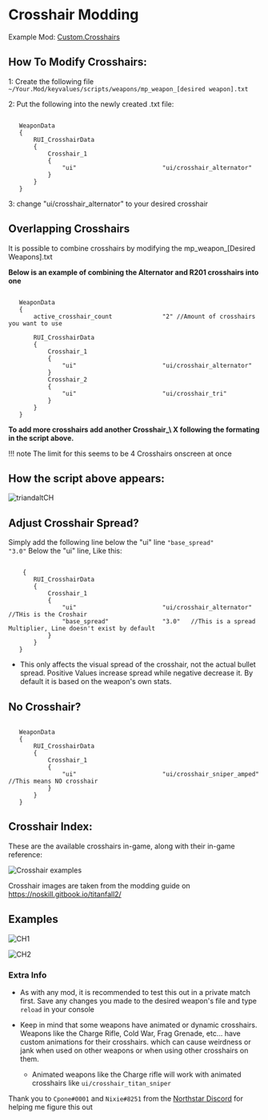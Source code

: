 # Crosshair Modding

Example Mod: 
[Custom.Crosshairs](https://github.com/MysteriousRSA/Custom.Crosshairs)

## How To Modify Crosshairs:

1: Create the following file
`~/Your.Mod/keyvalues/scripts/weapons/mp_weapon_[desired weapon].txt`

2: Put the following into the newly created .txt file:

```

   WeaponData
   {   
       RUI_CrosshairData
       {
           Crosshair_1 
           {
               "ui"                        "ui/crosshair_alternator" 
           }
       }
   }
```

3: change "ui/crosshair_alternator" to your desired crosshair

## Overlapping Crosshairs

It is possible to combine crosshairs by modifying the mp_weapon_[Desired
Weapons].txt

**Below is an example of combining the Alternator and R201 crosshairs
into one**

```

   WeaponData
   {
       active_crosshair_count              "2" //Amount of crosshairs you want to use

       RUI_CrosshairData
       {
           Crosshair_1                                                                     
           {
               "ui"                        "ui/crosshair_alternator"   
           }                                                                               
           Crosshair_2                                                                     
           {
               "ui"                        "ui/crosshair_tri"          
           }                                                                              
       }
   }
```

**To add more crosshairs add another Crosshair\_\ X following the
formating in the script above.**

!!! note
    The limit for this seems to be 4 Crosshairs onscreen at once

## How the script above appears:

![triandaltCH](https://user-images.githubusercontent.com/45333346/149623038-64937ab7-bb0f-450c-ba92-97c625e715bf.png)

## Adjust Crosshair Spread?

Simply add the following line below the  "ui" line
`"base_spread"               "3.0"`
Below the "ui" line, Like this:

```

    {   
       RUI_CrosshairData
       {
           Crosshair_1 
           {
               "ui"                        "ui/crosshair_alternator" //THis is the Croshair
               "base_spread"               "3.0"   //This is a spread Multiplier, Line doesn't exist by default
           }
       }
   }
```

* This only affects the visual spread of the crosshair, not the actual bullet spread. Positive Values increase spread while negative decrease it. By default it is based on the weapon's own stats.

## No Crosshair?

```

   WeaponData
   {   
       RUI_CrosshairData
       {
           Crosshair_1 
           {
               "ui"                        "ui/crosshair_sniper_amped" //This means NO crosshair
           }
       }
   }
```

## Crosshair Index:

These are the available crosshairs in-game, along with their in-game
reference:

![Crosshair examples](https://github.com/Riccorbypro/Custom.Crosshairs/raw/main/assets/crosshairs.png)

Crosshair images are taken from the modding guide on
https://noskill.gitbook.io/titanfall2/

## Examples

![CH1](https://user-images.githubusercontent.com/45333346/149503054-45eb1fa5-5e89-4bf1-bf58-b58c1bfab94b.png)

![CH2](https://user-images.githubusercontent.com/45333346/149503085-154c05b8-4a76-4d03-80aa-fe67fba1bcb1.png)


### Extra Info


* As with any mod, it is recommended to test this out in a private match first. Save any changes you made to the desired weapon's file and type `reload` in your console


* Keep in mind that some weapons have animated or dynamic crosshairs. Weapons like the Charge Rifle, Cold War, Frag Grenade, etc... have custom animations for their crosshairs. which can cause weirdness or jank when used on other weapons or when using other crosshairs on them. 
   * Animated weapons like the Charge rifle will work with animated crosshairs like `ui/crosshair_titan_sniper`

Thank you to `Cpone#0001` and `Nixie#8251` from the [Northstar
Discord](https://northstar.tf/discord) for helping me figure this out
